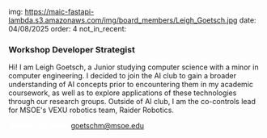 img: https://maic-fastapi-lambda.s3.amazonaws.com/img/board_members/Leigh_Goetsch.jpg
date: 04/08/2025
order: 4
not_in_recent:

### Workshop Developer Strategist

Hi! I am Leigh Goetsch, a Junior studying computer science with a minor in computer engineering. I decided to join the AI club to gain a broader understanding of AI concepts prior to encountering them in my academic coursework, as well as to explore applications of these technologies through our research groups. Outside of AI club, I am the co-controls lead for MSOE's VEXU robotics team, Raider Robotics.

<a style = 'font-weight: bold; color: white;'>Contact Me Here:</a> <a style = 'color: blue eyes;'>goetschm@msoe.edu</a>
